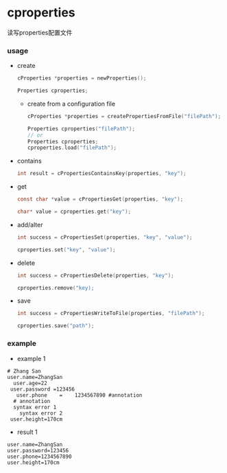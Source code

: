 # cproperties
读写properties配置文件

### usage

- create

  ``` c
  cProperties *properties = newProperties();

  Properties cproperties;
  ```

  - create from a configuration file

    ``` c
    cProperties *properties = createPropertiesFromFile("filePath");

    Properties cproperties("filePath");
    // or
    Properties cproperties;
    cproperties.load("filePath");
    ```

- contains

  ``` c
  int result = cPropertiesContainsKey(properties, "key");
  ```

- get

  ``` c
  const char *value = cPropertiesGet(properties, "key");

  char* value = cproperties.get("key");
  ```

- add/alter

  ``` c
  int success = cPropertiesSet(properties, "key", "value");

  cproperties.set("key", "value");
  ```

- delete

  ``` c
  int success = cPropertiesDelete(properties, "key");

  cproperties.remove("key);
  ```

- save

  ``` c
  int success = cPropertiesWriteToFile(properties, "filePath");

  cproperties.save("path");
  ```



### example

- example 1

``` properties
# Zhang San
user.name=ZhangSan
  user.age=22
 user.password =123456
   user.phone    =    1234567890 #annotation
  # annotation
  syntax error 1
    syntax error 2
 user.height=170cm
```

- result 1
``` properties
user.name=ZhangSan
user.password=123456
user.phone=1234567890
user.height=170cm
```